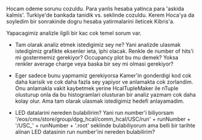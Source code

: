 Hocam odeme sorunu cozuldu. Para yanlis hesaba yatinca para 'askida kalmis'. Turkiye'de bankada tanidik vs. seklinde cozuldu. Kerem Hoca'ya da soyledim bir sonrakinde dogru hesaba yatirmalarini ileticek Kibris'a.

Yapacagimiz analizle ilgili bir kac cok temel sorum var.
- Tam olarak analiz etmek istedigimiz sey ne? Yani analizde ulasmak istedigimiz grafikte eksenler ieta, iphi olacak. Renkle de number of hits'i mi gostermemiz gerekiyor? Occupancy plot bu mu demek? Yoksa renkler average charge veya baska bir sey mi olmasi gerekiyor?
- Eger sadece bunu yapmamiz gerekiyorsa Kamer'in gonderdigi kod cok daha karisik ve cok daha fazla sey yapiyor ve anlamakta cok zorlandim. Onu anlamakla vakit kaybetmek yerine HcalTupleMaker ile nTuple olusturup onla da bu histogramlari olusturan bir analiz yazmam cok daha kolay olur. Ama tam olarak ulasmak istedigimiz hedefi anlayamadim.

- LED datalarini nereden bulabilirim? Yani run number'i biliyorsam '/eos/cms/store/group/dpg_hcal/comm_hcal/USC/run' + runNumber + '/USC_' + runNumber + '.root' seklinde bulabiliyorum ama belli bir tarihte alinan LED datasinin run number'ini nereden bulabilirim?

